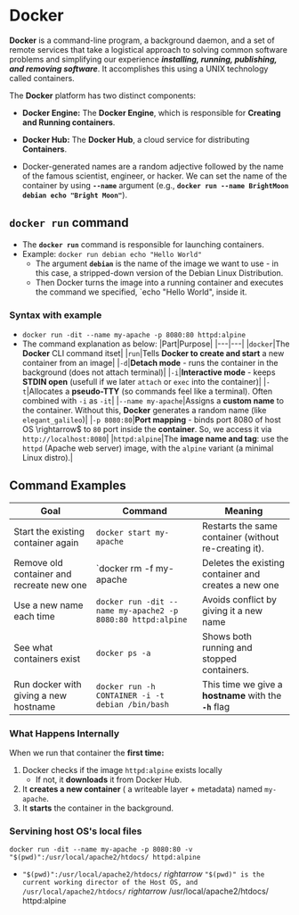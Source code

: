 # Docker
**Docker** is a command-line program, a background daemon, and a set of remote services that take a logistical approach to solving common software problems and simplifying our experience ***installing, running, publishing, and removing software***. It accomplishes this using a UNIX technology called containers.

The **Docker** platform has two distinct components:
 * **Docker Engine:** The **Docker Engine**, which is responsible for **Creating and Running containers**.
 * **Docker Hub:** The **Docker Hub**, a cloud service for distributing **Containers**.

 * Docker-generated names are a random adjective followed by the name of the famous scientist, engineer, or hacker. We can set the name of the container by using **`--name`** argument (e.g., **`docker run --name BrightMoon debian echo "Bright Moon"`**).

## **`docker run`** command
 * The **`docker run`** command is responsible for launching containers.
 * Example: `docker run debian echo "Hello World"`
   * The argument **`debian`** is the name of the image we want to use - in this case, a stripped-down version of the Debian Linux Distribution.
   * Then Docker turns the image into a running container and executes the command we specified, `echo "Hello World", inside it.

### Syntax with example
 * `docker run -dit --name my-apache -p 8080:80 httpd:alpine`
 * The command explanation as below:
|Part|Purpose|
|---|---|
|`docker`|The **Docker** CLI command itset|
|`run`|Tells **Docker to create and start** a new container from an image|
|`-d`|**Detach mode** - runs the container in the background (does not attach terminal)|
|`-i`|**Interactive mode** - keeps **STDIN open** (usefull if we later `attach` or `exec` into the container)|
|`-t`|Allocates a **pseudo-TTY** (so commands feel like a terminal). Often combined with `-i` as `-it`|
|`--name my-apache`|Assigns a **custom name** to the container. Without this, **Docker** generates a random name (like `elegant_galileo`)|
|`-p 8080:80`|**Port mapping** - binds port 8080 of host OS \rightarrow$ to `80` port inside the **container**. So, we access it via `http://localhost:8080`|
|`httpd:alpine`|The **image name and tag**: use the `httpd` (Apache web server) image, with the `alpine` variant (a minimal Linux distro).|

## Command Examples
|Goal|Command|Meaning|
|---|---|---|
|Start the existing container again|`docker start my-apache`|Restarts the same container (without re-creating it).|
|Remove old container and recreate new one|`docker rm -f my-apache|Deletes the existing container and creates a new one|
|Use a new name each time|`docker run -dit --name my-apache2 -p 8080:80 httpd:alpine`|Avoids conflict by giving it a new name|
|See what containers exist|`docker ps -a`|Shows both running and stopped containers.|
|Run docker with giving a new hostname|`docker run -h CONTAINER -i -t debian /bin/bash`|This time we give a **hostname** with the **`-h`** flag|

### What Happens Internally
When we run that container the **first time:**
 1. Docker checks if the image  `httpd:alpine` exists locally
    * If not, it **downloads** it from Docker Hub.
 2. It **creates a new container** ( a writeable layer + metadata) named `my-apache`.
 3. It **starts** the container in the background.

### Servining host OS's local files
```
docker run -dit --name my-apache -p 8080:80 -v "$(pwd)":/usr/local/apache2/htdocs/ httpd:alpine
```
 * `"$(pwd)":/usr/local/apache2/htdocs/` $rightarrow$ `"$(pwd)" is the current working director of the Host OS, and /usr/local/apache2/htdocs/` $rightarrow$ /usr/local/apache2/htdocs/ httpd:alpine
